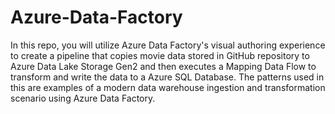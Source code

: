# Azure-Data-Factory
In this repo, you will utilize Azure Data Factory's visual authoring experience to create a pipeline that copies movie data stored in GitHub repository to Azure Data Lake Storage Gen2 and then executes a Mapping Data Flow to transform and write the data to a Azure SQL Database.  The patterns used in this  are examples of a modern data warehouse ingestion and transformation scenario using Azure Data Factory.
